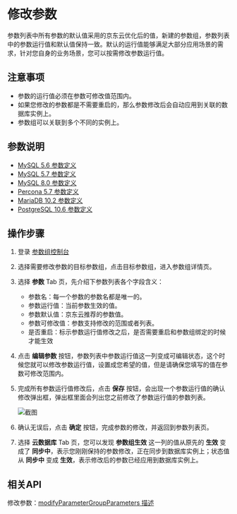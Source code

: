 # 修改参数
参数列表中所有参数的默认值采用的京东云优化后的值，新建的参数组，参数列表中的参数运行值和默认值保持一致。默认的运行值能够满足大部分应用场景的需求，针对您自身的业务场景，您可以按需修改参数运行值。

## 注意事项
* 参数的运行值必须在参数可修改值范围内。
* 如果您修改的参数都是不需要重启的，那么参数修改后会自动应用到关联的数据库实例上。
* 参数组可以关联到多个不同的实例上。

## 参数说明
* [MySQL 5.6 参数定义](https://dev.mysql.com/doc/refman/5.6/en/server-system-variables.html)
* [MySQL 5.7 参数定义](https://dev.mysql.com/doc/refman/5.7/en/server-system-variables.html)
* [MySQL 8.0 参数定义](https://dev.mysql.com/doc/refman/8.0/en/server-system-variables.html)
* [Percona 5.7 参数定义](https://dev.mysql.com/doc/refman/5.7/en/server-system-variables.html)
* [MariaDB 10.2 参数定义](https://mariadb.com/kb/en/library/server-system-variables/)
* [PostgreSQL 10.6 参数定义](https://www.postgresql.org/docs/10/runtime-config.html)

## 操作步骤
1. 登录 [参数组控制台](https://rds-console.jdcloud.com/paramgroup/list)
2. 选择需要修改参数的目标参数组，点击目标参数组，进入参数组详情页。
3. 选择 **参数**  Tab 页，先介绍下参数列表各个字段含义：
    * 参数名：每一个参数的参数名都是唯一的。
    * 参数运行值：当前参数生效的值。
    * 参数默认值：京东云推荐的参数值。
    * 参数可修改值：参数支持修改的范围或者列表。
    * 是否重启：标示参数运行值修改之后，是否需要重启和参数组绑定的时候才能生效
4. 点击 **编辑参数** 按钮，参数列表中参数运行值这一列变成可编辑状态，这个时候您就可以修改参数运行值，设置成您希望的值，但是请确保您填写的值在参数可修改范围内。
5. 完成所有参数运行值修改后，点击 **保存** 按钮，会出现一个参数运行值的确认修改弹出框，弹出框里面会列出您之前修改了参数运行值的参数列表。

    ![截图](../../../image/RDS/modify-parameter.png)

6. 确认无误后，点击 **确定** 按钮，完成参数的修改，并返回到参数列表页。
7. 选择 **云数据库**  Tab 页，您可以发现 **参数组生效** 这一列的值从原先的 **生效** 变成了 **同步中**，表示您刚刚保持的参数修改，正在同步到数据库实例上；状态值从 **同步中** 变成 **生效**，表示修改后的参数已经应用到数据库实例上。

## 相关API
修改参数：[modifyParameterGroupParameters
描述](https://docs.jdcloud.com/cn/rds/api/modifyparametergroupparameters)